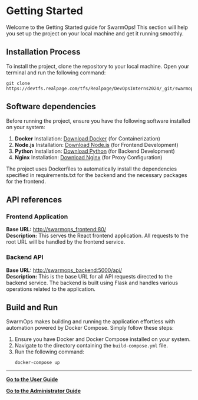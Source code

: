 # Getting Started

Welcome to the Getting Started guide for SwarmOps! This section will help you set up the project on your local machine and get it running smoothly.

## Installation Process  
To install the project, clone the repository to your local machine. Open your terminal and run the following command:

    git clone https://devtfs.realpage.com/tfs/Realpage/DevOpsInterns2024/_git/swarmops

## Software dependencies
Before running the project, ensure you have the following software installed on your system:
1. **Docker** Installation: [Download Docker](https://www.docker.com/get-started) (for Containerization)
2. **Node.js** Installation: [Download Node.js](https://nodejs.org) (for Frontend Development)
3. **Python** Installation: [Download Python](https://www.python.org/downloads) (for Backend Development)
4. **Nginx** Installation: [Download Nginx](https://nginx.org/en/docs/install.html) (for Proxy Configuration)

The project uses Dockerfiles to automatically install the dependencies specified in requirements.txt for the backend and the necessary packages for the frontend.

## API references
### Frontend Application
**Base URL:** [http://swarmops_frontend:80/]()  
**Description:** This serves the React frontend application. All requests to the root URL will be handled by the frontend service.
    
### Backend API
**Base URL:** [http://swarmops_backend:5000/api/]()  
**Description:** This is the base URL for all API requests directed to the backend service. The backend is built using Flask and handles various operations related to the application.

## Build and Run

SwarmOps makes building and running the application effortless with automation powered by Docker Compose. Simply follow these steps:

1. Ensure you have Docker and Docker Compose installed on your system.
2. Navigate to the directory containing the `build-compose.yml` file.
3. Run the following command:
    ```bash
    docker-compose up

---

**[Go to the User Guide](user-guide.md)**

**[Go to the Administrator Guide](administrator-guide.md)**